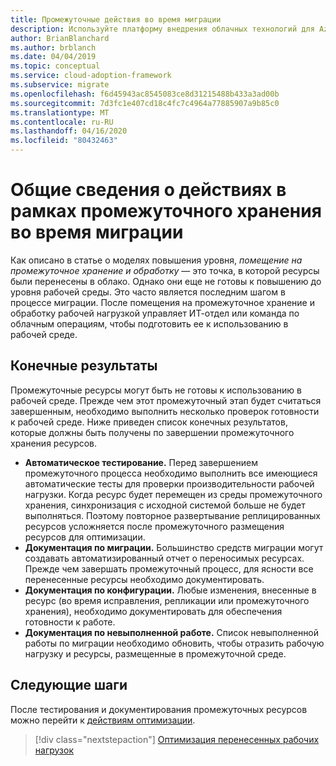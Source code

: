 ```yaml
---
title: Промежуточные действия во время миграции
description: Используйте платформу внедрения облачных технологий для Azure, чтобы понять промежуточные действия и связанные с ними результаты, необходимые во время миграции.
author: BrianBlanchard
ms.author: brblanch
ms.date: 04/04/2019
ms.topic: conceptual
ms.service: cloud-adoption-framework
ms.subservice: migrate
ms.openlocfilehash: f6d45943ac8545083ce8d31215488b433a3ad00b
ms.sourcegitcommit: 7d3fc1e407cd18c4fc7c4964a77885907a9b85c0
ms.translationtype: MT
ms.contentlocale: ru-RU
ms.lasthandoff: 04/16/2020
ms.locfileid: "80432463"
---
```

# <a name="understand-staging-activities-during-a-migration"></a>Общие сведения о действиях в рамках промежуточного хранения во время миграции

Как описано в статье о моделях повышения уровня, *помещение на промежуточное хранение и обработку* — это точка, в которой ресурсы были перенесены в облако. Однако они еще не готовы к повышению до уровня рабочей среды. Это часто является последним шагом в процессе миграции. После помещения на промежуточное хранение и обработку рабочей нагрузкой управляет ИТ-отдел или команда по облачным операциям, чтобы подготовить ее к использованию в рабочей среде.

## <a name="deliverables"></a>Конечные результаты

Промежуточные ресурсы могут быть не готовы к использованию в рабочей среде. Прежде чем этот промежуточный этап будет считаться завершенным, необходимо выполнить несколько проверок готовности к рабочей среде. Ниже приведен список конечных результатов, которые должны быть получены по завершении промежуточного хранения ресурсов.

- **Автоматическое тестирование.** Перед завершением промежуточного процесса необходимо выполнить все имеющиеся автоматические тесты для проверки производительности рабочей нагрузки. Когда ресурс будет перемещен из среды промежуточного хранения, синхронизация с исходной системой больше не будет выполняться. Поэтому повторное развертывание реплицированных ресурсов усложняется после промежуточного размещения ресурсов для оптимизации.
- **Документация по миграции.** Большинство средств миграции могут создавать автоматизированный отчет о переносимых ресурсах. Прежде чем завершать промежуточный процесс, для ясности все перенесенные ресурсы необходимо документировать.
- **Документация по конфигурации.** Любые изменения, внесенные в ресурс (во время исправления, репликации или промежуточного хранения), необходимо документировать для обеспечения готовности к работе.
- **Документация по невыполненной работе.** Список невыполненной работы по миграции необходимо обновить, чтобы отразить рабочую нагрузку и ресурсы, размещенные в промежуточной среде.

## <a name="next-steps"></a>Следующие шаги

После тестирования и документирования промежуточных ресурсов можно перейти к [действиям оптимизации](../optimize/index.md).

> [!div class="nextstepaction"]
> [Оптимизация перенесенных рабочих нагрузок](../optimize/index.md)
